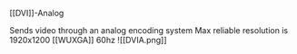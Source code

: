 [[DVI]]-Analog

Sends video through an analog encoding system
	Max reliable resolution is 1920x1200 [[WUXGA]] 60hz
![[DVIA.png]]